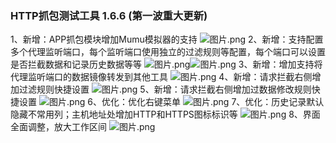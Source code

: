### HTTP抓包测试工具 1.6.6 (第一波重大更新)
1、新增：APP抓包模块增加Mumu模拟器的支持
![图片.png](https://cdn.nlark.com/yuque/0/2024/png/1052418/1718962050594-f079bbda-3904-4705-a9c7-f53689eebc9f.png#averageHue=%231b1b1c&clientId=u02ecc1a5-c05d-4&from=paste&height=1215&id=hc0a5&originHeight=1215&originWidth=2052&originalType=binary&ratio=1&rotation=0&showTitle=false&size=204704&status=done&style=none&taskId=u5c089ec7-ecff-45f8-92fe-25f493e4007&title=&width=2052)	2、新增：支持配置多个代理监听端口，每个监听端口使用独立的过滤规则等配置，每个端口可以设置是否拦截数据和记录历史数据等等
![图片.png](https://cdn.nlark.com/yuque/0/2024/png/1052418/1718962591867-f3dc8e23-7b33-4943-9304-0dcf185e8b25.png#averageHue=%232a2a2b&clientId=u51a322ba-213d-4&from=paste&height=1215&id=ue9ec8a44&originHeight=1215&originWidth=2052&originalType=binary&ratio=1&rotation=0&showTitle=false&size=235257&status=done&style=none&taskId=u84a9b79a-6723-496a-aec7-fc42f59d7b4&title=&width=2052)![图片.png](https://cdn.nlark.com/yuque/0/2024/png/1052418/1718962087169-c42f58a3-ea4c-4835-aa54-4b229ce97d00.png#averageHue=%2329292b&clientId=u02ecc1a5-c05d-4&from=paste&height=1215&id=u48908878&originHeight=1215&originWidth=2052&originalType=binary&ratio=1&rotation=0&showTitle=false&size=381485&status=done&style=none&taskId=u7de76f0f-6929-46bb-aaa8-3ebd8a107ab&title=&width=2052)	3、新增：增加支持将代理监听端口的数据镜像转发到其他工具
![图片.png](https://cdn.nlark.com/yuque/0/2024/png/1052418/1718962112683-0bdbecd1-c60c-48ba-a4e9-9850f2e5f2ae.png#averageHue=%232a2b2d&clientId=u02ecc1a5-c05d-4&from=paste&height=1215&id=udc85bbd2&originHeight=1215&originWidth=2052&originalType=binary&ratio=1&rotation=0&showTitle=false&size=355786&status=done&style=none&taskId=u0432efbf-a808-4c6d-a7a5-770f340a9f9&title=&width=2052)	4、新增：请求拦截右侧增加过滤规则快捷设置
![图片.png](https://cdn.nlark.com/yuque/0/2024/png/1052418/1718962183904-25159a4d-46f2-4cde-80d0-5fba819eeede.png#averageHue=%232c2c2e&clientId=u02ecc1a5-c05d-4&from=paste&height=1215&id=u26eeff34&originHeight=1215&originWidth=2052&originalType=binary&ratio=1&rotation=0&showTitle=false&size=447333&status=done&style=none&taskId=ue82ff874-eb83-47aa-9f54-74029f50569&title=&width=2052)	5、新增：请求拦截右侧增加过数据修改规则快捷设置
![图片.png](https://cdn.nlark.com/yuque/0/2024/png/1052418/1718962252960-05f933da-168f-44aa-aba8-ae0a45124b1a.png#averageHue=%232b2b2d&clientId=u02ecc1a5-c05d-4&from=paste&height=1215&id=ZkfhI&originHeight=1215&originWidth=2052&originalType=binary&ratio=1&rotation=0&showTitle=false&size=419826&status=done&style=none&taskId=u7d55819c-1dcc-4d38-a780-d52f293bb0a&title=&width=2052)	6、优化：优化右键菜单 
![图片.png](https://cdn.nlark.com/yuque/0/2024/png/1052418/1718962320149-814366a1-df99-4c28-a51b-d8430a43bd33.png#averageHue=%232c2c2e&clientId=ud8c89195-7da6-4&from=paste&height=460&id=xrXcr&originHeight=1215&originWidth=2052&originalType=binary&ratio=1&rotation=0&showTitle=false&size=479099&status=done&style=none&taskId=u3c5c1773-2172-4243-b3fe-fbfcab2cff8&title=&width=777)	7、优化：历史记录默认隐藏不常用列；主机地址处增加HTTP和HTTPS图标标识等
![图片.png](https://cdn.nlark.com/yuque/0/2024/png/1052418/1718962539889-5263ed15-fc76-4fef-b9e8-b6e6f7e304c1.png#averageHue=%23272829&clientId=u51a322ba-213d-4&from=paste&height=1215&id=YYXnL&originHeight=1215&originWidth=2052&originalType=binary&ratio=1&rotation=0&showTitle=false&size=345280&status=done&style=none&taskId=ua82f01a6-b060-49ff-84f5-d3a099b55d1&title=&width=2052)	8、界面全面调整，放大工作区间
![图片.png](https://cdn.nlark.com/yuque/0/2024/png/1052418/1718961737068-95c43b02-65ff-4d33-adfe-c51c59a74285.png#averageHue=%232a2b2d&clientId=ud66003a3-4757-4&from=paste&height=1215&id=M9QzB&originHeight=1215&originWidth=2052&originalType=binary&ratio=1&rotation=0&showTitle=false&size=407453&status=done&style=none&taskId=uc93c5260-0442-4e4a-8d21-fdc64f48faf&title=&width=2052)
